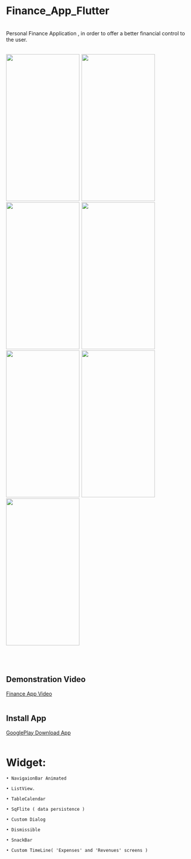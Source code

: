 # Finance_App_Flutter
<br>
Personal Finance Application , in order to offer a better financial control to the user.<br><br>
<div align="left">
  
 <img  width="200" height="400" src="finacash/assets/print_1.png"><span style="padding-left:2px"></span>
 <img  width="200" height="400" src="finacash/assets/print_2.png"><span style="padding-left:2px"></span>
 <img  width="200" height="400" src="finacash/assets/print_3.png"><span style="padding-left:2px"></span>
 <img  width="200" height="400" src="finacash/assets/print_4.png"><span style="padding-left:2px"></span>
 <img  width="200" height="400" src="finacash/assets/print_5.png"><span style="padding-left:2px"></span>
 <img  width="200" height="400" src="finacash/assets/print_6.png"><span style="padding-left:2px"></span>
 <img  width="200" height="400" src="finacash/assets/print_7.png"><span style="padding-left:2px"></span>
 

 
 </div>
 <br><br>
 
 ## Demonstration Video
 
 [Finance App Video](https://youtu.be/pRvfg-vv_Ig)
 <br><br>
 
 
 ## Install App
 
 [GooglePlay Download App](https://play.google.com/store/apps/details?id=com.dantas.thiago.finacash)
 <br><br>
 
 # Widget:

    • NavigaionBar Animated
  
    • ListView.
    
    • TableCalendar
  
    • SqFlite ( data persistence )
  
    • Custom Dialog
    
    • Dismissible
    
    • SnackBar
    
    • Custom TimeLine( 'Expenses' and 'Revenues' screens )
    
    
    
